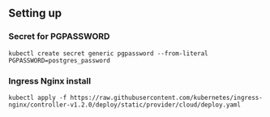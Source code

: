 ## Setting up
### Secret for PGPASSWORD
`kubectl create secret generic pgpassword --from-literal PGPASSWORD=postgres_password`

### Ingress Nginx install
`kubectl apply -f https://raw.githubusercontent.com/kubernetes/ingress-nginx/controller-v1.2.0/deploy/static/provider/cloud/deploy.yaml`
